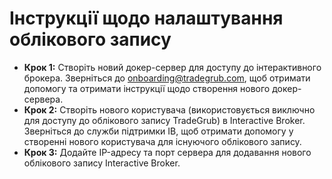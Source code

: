 # **Інструкції щодо налаштування облікового запису**
 - **Крок 1:** Створіть новий докер-сервер для доступу до інтерактивного брокера. Зверніться до onboarding@tradegrub.com, щоб отримати допомогу та отримати інструкції щодо створення нового докер-сервера.
 - **Крок 2:** Створіть нового користувача (використовується виключно для доступу до облікового запису TradeGrub) в Interactive Broker. Зверніться до служби підтримки IB, щоб отримати допомогу у створенні нового користувача для існуючого облікового запису.
 - **Крок 3:** Додайте IP-адресу та порт сервера для додавання нового облікового запису Interactive Broker.
